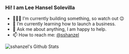 ### Hi! I am Lee Hansel Solevilla

- 👨🏽‍💻 I’m currently building something, so watch out :wink:
- 🌱 I’m currently learning how to launch a business.
- 💬 Ask me about anything, I am happy to help.
- 📫 How to reach me: [@sshanzel](https://twitter.com/sshanzel)

<img align="center" src="https://github-readme-stats.vercel.app/api?username=sshanzel&hide=stars&include_all_commits=true&count_private=true&show_icons=true&line_height=20&title_color=7A7ADB&icon_color=2234AE&text_color=D3D3D3&bg_color=0,000000,130F40" alt="sshanzel's Github Stats">
